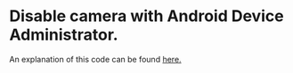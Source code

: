 # Disable camera with Android Device Administrator.
An explanation of this code can be found [here.](https://androidadministrator.com/disable-camera-with-android-device-administrator/)